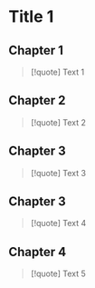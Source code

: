 # Title 1 
## Chapter 1 
>[!quote] 
> Text 1 
## Chapter 2 
>[!quote] 
> Text 2 
## Chapter 3 
>[!quote] 
> Text 3 
## Chapter 3 
>[!quote] 
> Text 4 
## Chapter 4 
>[!quote] 
> Text 5 
